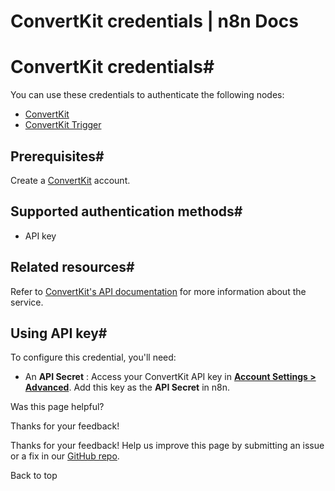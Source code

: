 # ConvertKit credentials | n8n Docs

[ ](https://github.com/n8n-io/n8n-docs/edit/main/docs/integrations/builtin/credentials/convertkit.md "Edit this page")

# ConvertKit credentials#

You can use these credentials to authenticate the following nodes:

  * [ConvertKit](../../app-nodes/n8n-nodes-base.convertkit/)
  * [ConvertKit Trigger](../../trigger-nodes/n8n-nodes-base.convertkittrigger/)

## Prerequisites#

Create a [ConvertKit](https://convertkit.com/) account.

## Supported authentication methods#

  * API key

## Related resources#

Refer to [ConvertKit's API documentation](https://developers.convertkit.com/#overview) for more information about the service.

## Using API key#

To configure this credential, you'll need:

  * An **API Secret** : Access your ConvertKit API key in [**Account Settings > Advanced**](https://app.convertkit.com/account_settings/advanced_settings). Add this key as the **API Secret** in n8n.

Was this page helpful? 

Thanks for your feedback! 

Thanks for your feedback! Help us improve this page by submitting an issue or a fix in our [GitHub repo](https://github.com/n8n-io/n8n-docs). 

Back to top